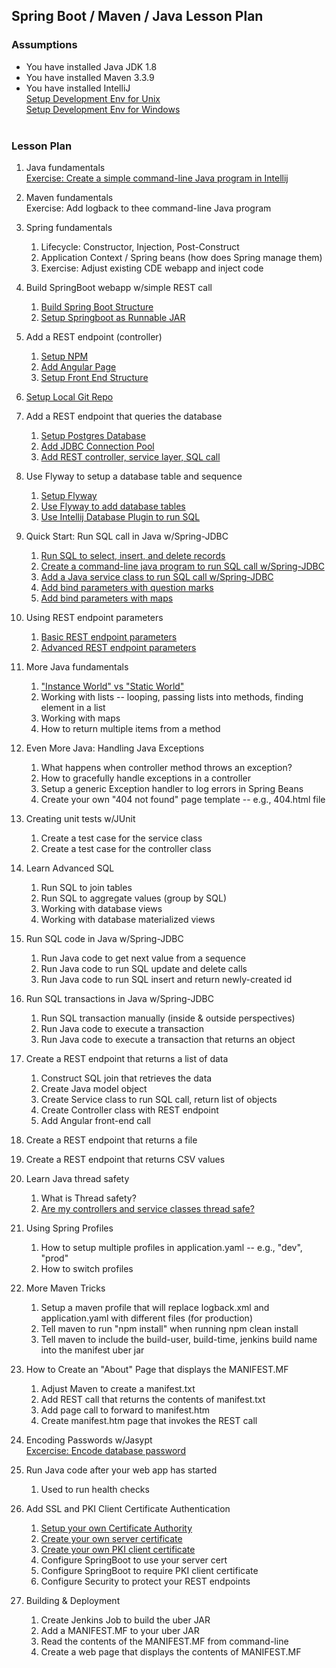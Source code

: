 ## Spring Boot / Maven / Java Lesson Plan


### Assumptions
* You have installed Java JDK 1.8
* You have installed Maven 3.3.9
* You have installed IntelliJ<br/>
  [Setup Development Env for Unix](/learnSpringBoot/lessons/lesson01a_setupDevelopmentEnvForUnix.txt )<br>
  [Setup Development Env for Windows](/learnSpringBoot/lessons/lesson01b_setupDevelopmentEnvForWindows.txt)<br>  <br> 
  

### Lesson Plan
1. Java fundamentals<br/>
    [Exercise: Create a simple command-line Java program in Intellij](/learnJava/howToCreateJavaCommandLineProgramUsingIntellijMaven.txt)
    
1. Maven fundamentals<br/>
    Exercise: Add logback to thee command-line Java program

1. Spring fundamentals
   1. Lifecycle:  Constructor, Injection, Post-Construct
   1. Application Context / Spring beans (how does Spring manage them)
   1. Exercise: Adjust existing CDE webapp and inject code

1. Build SpringBoot webapp w/simple REST call
   1. [Build Spring Boot Structure](/learnSpringBoot/lessons/lesson02_createProjectStructure.txt)<br/>
   1. [Setup Springboot as Runnable JAR](/learnSpringBoot/lessons/lesson03_setupRunnableJar.txt)<br/>

1. Add a REST endpoint (controller)<br/>
   1. [Setup NPM](/learnSpringBoot/lessons/lesson04_addAngularUsingNpm.txt)<br/>
   1. [Add Angular Page](/learnSpringBoot/lessons/lesson05_addSimpleAngularPage.txt)<br/>
   1. [Setup Front End Structure](/learnSpringBoot/lessons/lesson06_addAngularFrontEndStructure.txt)<br/>   

1. [Setup Local Git Repo](/learnGit/howToAddProjectToLocalRepo.txt)
   
1. Add a REST endpoint that queries the database<br/>
   1. [Setup Postgres Database](/learnSpringBoot/lessons/lesson07_setupPostgresDatabase.txt)<br/>
   1. [Add JDBC Connection Pool](/learnSpringBoot/lessons/lesson09_addJdbcConnectionPool.txt)<br/>
   1. [Add REST controller, service layer, SQL call](/learnSpringBoot/lessons/lesson10_AddRestEndPoint.txt)<br/>

1. Use Flyway to setup a database table and sequence<br/>
   1. [Setup Flyway](/learnSpringBoot/lessons/lesson08a_addFlyway.txt)<br/>
   1. [Use Flyway to add database tables](/learnSpringBoot/lessons/lesson08c_useFlywayToAddTables.txt)<br/>
   1. [Use Intellij Database Plugin to run SQL](/learnIntellij/howToRunSqlInIntellij.txt)<br/>
   
1. Quick Start: Run SQL call in Java w/Spring-JDBC
   1. [Run SQL to select, insert, and delete records](/learnSpringBoot/lessons/lesson12_runSqlToInsertRecords.txt)
   1. [Create a command-line java program to run SQL call w/Spring-JDBC](/learnJdbcConnectionPools/postgreSQL/howToSetupSingleConnectionDataSourceWithIntellij.txt)
   1. [Add a Java service class to run SQL call w/Spring-JDBC](/learnSpringBoot/lessons/lesson13_addServiceLayerThatRunsSql.txt)
   1. [Add bind parameters with question marks](/learnSpringJdbc/howToAddBindParameters.txt)<br/>
   1. [Add bind parameters with maps](/learnSpringJdbc/howToUseNamedParamsForInsert.txt) 
   
1. Using REST endpoint parameters
   1. [Basic REST endpoint parameters](/learnSpringBoot/lessons/lesson14_restParams.txt)
   1. [Advanced REST endpoint parameters](/learnSpringBoot/lessons/lesson14_restParams_advanced.txt)
   
1. More Java fundamentals
   1. ["Instance World" vs "Static World"](/learnJava/learnJavaFundamentals.txt)
   1. Working with lists -- looping, passing lists into methods, finding element in a list
   1. Working with maps
   1. How to return multiple items from a method

1. Even More Java:  Handling Java Exceptions
   1. What happens when controller method throws an exception?
   1. How to gracefully handle exceptions in a controller   
   1. Setup a generic Exception handler to log errors in Spring Beans
   1. Create your own "404 not found" page template -- e.g., 404.html file
   
1. Creating unit tests w/JUnit
   1. Create a test case for the service class
   1. Create a test case for the controller class
   
1. Learn Advanced SQL
   1. Run SQL to join tables
   1. Run SQL to aggregate values (group by SQL)
   1. Working with database views
   1. Working with database materialized views   
   
1. Run SQL code in Java w/Spring-JDBC
   1. Run Java code to get next value from a sequence
   1. Run Java code to run SQL update and delete calls
   1. Run Java code to run SQL insert and return newly-created id
  
1. Run SQL transactions in Java w/Spring-JDBC
   1. Run SQL transaction manually (inside & outside perspectives)
   1. Run Java code to execute a transaction 
   1. Run Java code to execute a transaction that returns an object
   
1. Create a REST endpoint that returns a list of data
   1. Construct SQL join that retrieves the data
   1. Create Java model object
   1. Create Service class to run SQL call, return list of objects
   1. Create Controller class with REST endpoint
   1. Add Angular front-end call

1. Create a REST endpoint that returns a file

1. Create a REST endpoint that returns CSV values

1. Learn Java thread safety
   1. What is Thread safety?
   1. [Are my controllers and service classes thread safe?](/learnSpringBoot/lessons/lesson21_threadSafety.txt)

1. Using Spring Profiles
   1. How to setup multiple profiles in application.yaml -- e.g., "dev", "prod"
   1. How to switch profiles

1. More Maven Tricks
   1. Setup a maven profile that will replace logback.xml and application.yaml with different files (for production)
   1. Tell maven to run "npm install" when running npm clean install
   1. Tell maven to include the build-user, build-time, jenkins build name into the manifest uber jar

1. How to Create an "About" Page that displays the MANIFEST.MF
   1. Adjust Maven to create a manifest.txt
   1. Add REST call that returns the contents of manifest.txt
   1. Add page call to forward to manifest.htm
   1. Create manifest.htm page that invokes the REST call
   
1. Encoding Passwords w/Jasypt<br/>
   [Excercise: Encode database password](/learnSpringBoot/howToUseJasyptToEncode.txt)

1. Run Java code after your web app has started
   1. Used to run health checks
   
1. Add SSL and PKI Client Certificate Authentication
   1. [Setup your own Certificate Authority](/learnSSL/howToUseYourCertAuthority_InitialSetup.txt)
   1. [Create your own server certificate](/learnSSL/howToUseYourCertAuthority_MakeServerCert.txt)
   1. [Create your own PKI client certificate](/learnSSL/howToUseYourCertAuthority_MakeServerCert.txt)
   1. Configure SpringBoot to use your server cert
   1. Configure SpringBoot to require PKI client certificate
   1. Configure Security to protect your REST endpoints
   
1. Building & Deployment
   1. Create Jenkins Job to build the uber JAR
   1. Add a MANIFEST.MF to your uber JAR
   1. Read the contents of the MANIFEST.MF from command-line
   1. Create a web page that displays the contents of MANIFEST.MF
